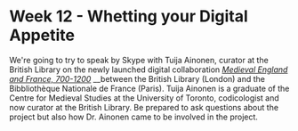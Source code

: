 # Week 12 - Whetting your Digital Appetite

We're going to try to speak by Skype with Tuija Ainonen, curator at the British Library on the newly launched digital collaboration [_Medieval England and France, 700-1200_](https://www.bl.uk/medieval-english-french-manuscripts/themes) __between the British Library \(London\) and the Bibbliothèque Nationale de France \(Paris\). Tuija Ainonen is a graduate of the Centre for Medieval Studies at the University of Toronto, codicologist and now curator at the British Library. Be prepared to ask questions about the project but also how Dr. Ainonen came to be involved in the project.

